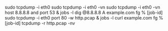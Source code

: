 sudo tcpdump -i eth0
sudo tcpdump -i eth0 -vn
sudo tcpdump -i eth0 -vn host 8.8.8.8 and port 53 &
jobs -l
dig @8.8.8.8 A example.com
fg % [job-id]
sudo tcpdump -i eth0 port 80 -w http.pcap &
jobs -l
curl example.com
fg % [job-id]
tcpdump -r http.pcap -nv

